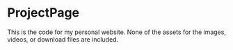 # ProjectPage
This is the code for my personal website. None of the assets for the images, videos, or download files are included. 
